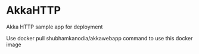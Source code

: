 # AkkaHTTP
Akka HTTP sample app for deployment

Use docker pull shubhamkanodia/akkawebapp command to use this docker image
